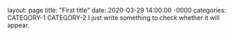 layout: page
title: "First title"
date: 2020-03-29 14:00:00 -0000
categories: CATEGORY-1 CATEGORY-2
I just write something to check whether it will appear.